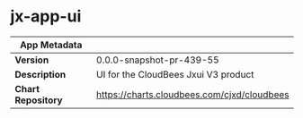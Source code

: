 # jx-app-ui

|App Metadata||
|---|---|
| **Version** | 0.0.0-snapshot-pr-439-55 |
| **Description** | UI for the CloudBees Jxui V3 product |
| **Chart Repository** | https://charts.cloudbees.com/cjxd/cloudbees |
